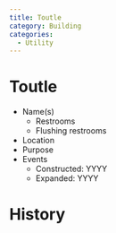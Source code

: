 ```yaml
---
title: Toutle
category: Building
categories:
  - Utility
---
```


# Toutle

- Name(s)
  + Restrooms
  + Flushing restrooms
- Location
- Purpose
- Events
    - Constructed: YYYY
    - Expanded: YYYY

# History